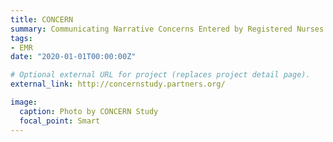 ```yaml
---
title: CONCERN
summary: Communicating Narrative Concerns Entered by Registered Nurses (CONCERN) in Psychiatry Ward.
tags:
- EMR
date: "2020-01-01T00:00:00Z"

# Optional external URL for project (replaces project detail page).
external_link: http://concernstudy.partners.org/

image:
  caption: Photo by CONCERN Study
  focal_point: Smart
---
```

